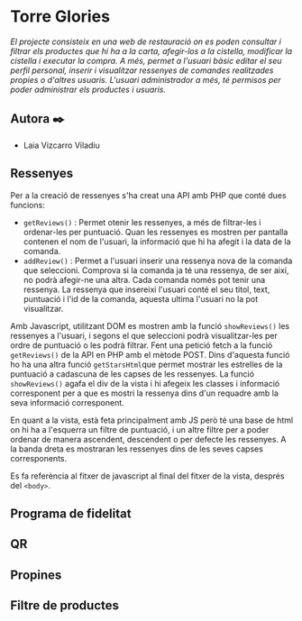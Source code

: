 # Torre Glories
*El projecte consisteix en una web de restauració on es poden consultar i filtrar els productes que hi ha a la carta, afegir-los a la cistella, modificar la cistella i executar la compra. A més, permet a l'usuari bàsic editar el seu perfil personal, inserir i visualitzar ressenyes de comandes realitzades propies o d'altres usuaris. L'usuari administrador a més, té permisos per poder administrar els productes i usuaris.*

## Autora ✒️
* Laia Vizcarro Viladiu

## Ressenyes
Per a la creació de ressenyes s'ha creat una API amb PHP que conté dues funcions:  
- `getReviews()` : Permet otenir les ressenyes, a més de filtrar-les i ordenar-les per puntuació. Quan les ressenyes es mostren per pantalla contenen el nom de l'usuari, la informació que hi ha afegit i la data de la comanda.  
- `addReview()` :  Permet a l'usuari inserir una ressenya nova de la comanda que seleccioni. Comprova si la comanda ja té una ressenya, de ser així, no podrà afegir-ne una altra. Cada comanda només pot tenir una ressenya. La ressenya que insereixi l'usuari conté el seu titol, text, puntuació i l'id de la comanda, aquesta ultima l'usuari no la pot visualitzar. 

Amb Javascript, utilitzant DOM es mostren amb la funció `showReviews()` les ressenyes a l'usuari, i segons el que seleccioni podrà visualitzar-les per ordre de puntuació o les podrà filtrar. Fent una petició fetch a la funció `getReviews()` de la API en PHP amb el mètode POST. Dins d'aquesta funció ho ha una altra funció `getStarsHtml`que permet mostrar les estrelles de la puntuació a cadascuna de les capses de les ressenyes. La funció `showReviews()` agafa el div de la vista i hi afegeix les classes i informació corresponent per a que es mostri la ressenya dins d'un requadre amb la seva informació corresponent. 

En quant a la vista, està feta principalment amb JS però té una base de html on hi ha a l'esquerra un filtre de puntuació, i un altre filtre per a poder ordenar de manera ascendent, descendent o per defecte les ressenyes. A la banda dreta es mostraran les ressenyes dins de les seves capses corresponents. 

Es fa referència al fitxer de javascript al final del fitxer de la vista, després del `<body>`.

## Programa de fidelitat
## QR
## Propines
## Filtre de productes
  
